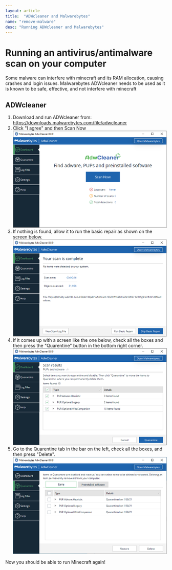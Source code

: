 ```yaml
---
layout: article
title:  "ADWcleaner and Malwarebytes"
name: "remove-malware"
desc: "Running ADWcleaner and Malwarebytes"
---
```


# Running an antivirus/antimalware scan on your computer

Some malware can interfere with minecraft and its RAM allocation, causing crashes and login issues.  Malwarebytes ADWcleaner needs to be used as it is known to be safe, effective, and not interfere with minecraft

## ADWcleaner

1. Download and run ADWcleaner from: https://downloads.malwarebytes.com/file/adwcleaner
2. Click "I agree" and then Scan Now
![homescreen](/static/images/help/removing-malware/homescreen.png)
3. If nothing is found, allow it to run the basic repair as shown on the screen below.
![nothing](/static/images/help/removing-malware/nothing.PNG)
4. If it comes up with a screen like the one below, check all the boxes and then press the "Quarentine" button in the bottom right corner.
![quarentine](/static/images/help/removing-malware/quarentine.PNG)
5. Go to the Quarentine tab in the bar on the left, check all the boxes, and then press "Delete".
![delete](/static/images/help/removing-malware/delete.PNG)

Now you should be able to run Minecraft again!
